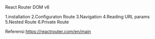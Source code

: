React Router DOM v6

1.installation
2.Configuraton Route
3.Navigation
4.Reading URL params
5.Nested Route
6.Private Route

Referensi
https://reactrouter.com/en/main

